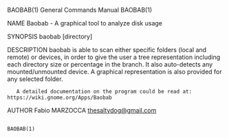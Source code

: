 BAOBAB(1)                                                                                                                                       General Commands Manual                                                                                                                                       BAOBAB(1)

NAME
       Baobab - A graphical tool to analyze disk usage

SYNOPSIS
       baobab  [directory]

DESCRIPTION
       baobab is able to scan either specific folders (local and remote) or devices, in order to give the user a tree representation including each directory size or percentage in the branch. It also auto-detects any mounted/unmounted device. A graphical representation is also provided for any selected folder.

       A detailed documentation on the program could be read at: https://wiki.gnome.org/Apps/Baobab

AUTHOR
       Fabio MARZOCCA <thesaltydog@gmail.com>

                                                                                                                                                                                                                                                                                                              BAOBAB(1)
